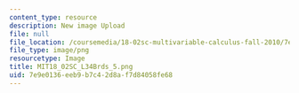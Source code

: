 ```yaml
---
content_type: resource
description: New image Upload
file: null
file_location: /coursemedia/18-02sc-multivariable-calculus-fall-2010/7e9e0136eeb9b7c42d8af7d84058fe68_MIT18_02SC_L34Brds_5.png
file_type: image/png
resourcetype: Image
title: MIT18_02SC_L34Brds_5.png
uid: 7e9e0136-eeb9-b7c4-2d8a-f7d84058fe68
---
```

